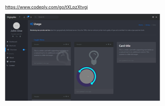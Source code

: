 https://www.codeply.com/go/tXLpzXtvgi

<img src="https://github.com/DevonRavihansa/hub/raw/master/dashboard/dashboard.png" />
